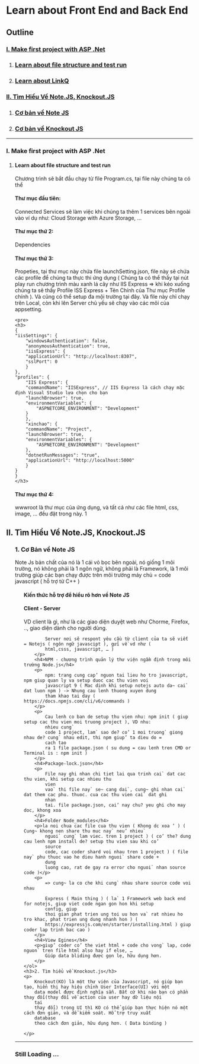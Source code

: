 <h1>Learn about Front End and Back End</h1>
<h2>Outline</h2>
<h3><a href="#Section1">I. Make first project with ASP .Net
    </a></h3>
<ol>
    <li>
        <h3><a href="#Section2">Learn about file structure and test run
            </a></h3>
    </li>
    <li>
        <h3><a href="#Section3">Learn about LinkQ
            </a></h3>
    </li>
</ol>
<h3><a href="#Section2">II. Tìm Hiểu Về Note.JS, Knockout.JS
    </a></h3>
<ol>
    <li>
        <h3><a href="#Section2">Cơ bản về Note JS</a></h3>
    </li>
    <li>
        <h3><a href="#Section3">Cơ bản về Knockout JS
            </a></h3>
    </li>
</ol>
<hr>
</hr>
<h3>I. Make first project with ASP .Net</h3>
<ol>
    <li>
        <h4>Learn about file structure and test run
    </li>
    <div id="user-content-section1" dir="auto">
        Chương trình sẽ bắt đầu chạy từ file Program.cs, tại file này chúng ta có thể
    </div>
    <h4>Thư mục đầu tiên:</h4>
    <p> Connected Services sẽ làm việc khi chúng ta thêm 1 services bên ngoài vào ví dụ như: Cloud Storage with Azure
        Storage, …
    </p>
    <h4>Thư mục thứ 2:</h4>
    <p>
        Dependencies
    </p>
    <h4>Thư mục thứ 3:</h4>
    <p>
        Propeties, tại thư mục này chứa file launchSetting.json, file này sẽ chứa các profile để chúng ta thực thi ứng
        dụng ( Chúng ta có thể thấy tại nút play run chương trình màu xanh lá cây như IIS Express => khi kéo xuống chúng
        ta sẽ thấy Profile ISS Express + Tên Chính của Thư mục Profile chính ). Và cũng có thể setup đa mội trường tại
        đây. Và file này chỉ chạy trên Local, còn khi lên Server chủ yếu sẽ chạy vào các môi của appsetting.
    </p>

    <pre>
    <h3>
    {
    "iisSettings": {
        "windowsAuthentication": false,
        "anonymousAuthentication": true,
        "iisExpress": {
        "applicationUrl": "http://localhost:8307",
        "sslPort": 0
        }
    },
    "profiles": {
        "IIS Express": {
        "commandName": "IISExpress", // IIS Express là cách chạy mặc định Visual Studio lựa chọn cho bạn
        "launchBrowser": true,
        "environmentVariables": {
            "ASPNETCORE_ENVIRONMENT": "Development"
        }
        },
        "xinchao": {
        "commandName": "Project",
        "launchBrowser": true,
        "environmentVariables": {
            "ASPNETCORE_ENVIRONMENT": "Development"
        },
        "dotnetRunMessages": "true",
        "applicationUrl": "http://localhost:5000"
        }
    }
    }
    </h3>
</pre>
    </li>
    <h4>Thư mục thứ 4:</h4>
    <p>
        wwwroot là thư mục của ứng dụng, và tất cả như các file html, css, image, … đều đặt trong này.
        1</p>
    </li>

</ol>
<h2>II. Tìm Hiểu Về Note.JS, Knockout.JS</h2>
<ol>
    <h3>1. Cơ Bản về Note JS</h3>
    Note Js bản chất của nó là 1 cái vỏ bọc bên ngoài, nó giống 1 môi trường, nó không phải là 1 ngôn ngữ, không phải là
    Framework, là 1 môi trường giúp các bạn chạy được trên môi trường máy chủ = code javascript ( hỗ trợ từ C++ )
    <ol>
        <h4>Kiến thức hỗ trợ để hiểu rõ hơn về Note JS</h4>
        <h4>Client - Server</h4>
        <p>
            VD client là gì, như là các giao diện duyệt web như Chorme, Firefox, .., giao diện dành cho người dùng.

            Server nơi sẽ respont yêu cầu từ client của ta sẽ viết = Notejs ( ngôn ngữ javascipt ), gửi về vd như (
            html,csss, javascript, … )
        </p>
        <h4>NPM - chương trình quản lý thư viện ngầm định trong môi trường Node.js</h4>
        <p>
            npm: trang cung cap’ nguon tai lieu ho tro javascript, npm giup quan ly va setup duoc cac thu vien voi
            javascript 9 ( Mac dinh khi setup notejs auto da~ cai` dat luon npm ) -> Nhung cau lenh thuong xuyen dung
            tham khao tai day ( https://docs.npmjs.com/cli/v6/commands )
        </p>
        <p>
            Cau lenh co ban de setup thu vien nhu: npm init ( giup setup cac thu vien moi truong project ), VD nhu:
            nhieu cung`
            code 1 project, lam` sao de? co’ 1 moi truong` giong nhau de? cung` nhau edit, thi npm giup’ ta dieu do =
            cach tao
            ra 1 file package.json ( su dung = cau lenh tren CMD or Terminal is : npm init )
        </p>
        <h4>Package-lock.json</h4>
        <p>
            File nay ghi nhan chi tiet lai qua trinh cai` dat cac thu vien, khi setup cac nhieu thu
            vien
            vao` thi file nay` se~ cang dai`, cung~ ghi nhan cai` dat them cac phu. thuoc. cua cac thu vien cai` dat ghi
            nhan
            tai. file package.json, cai’ nay chu? yeu ghi cho may doc, khong xoa
        </p>
        <h4>Folder Node_modules</h4>
        <p>la noi chua cac file cua thu vien ( Khong dc xoa ‘ ) ( Cung~ khong nen share thu muc nay` neu’ nhieu`
            nguoi` cung` lam viec. tren 1 project ) ( co’ the? dung cau lenh npm install de? setup thu vien sau khi co’
            source
            code, cac coder shard voi nhau tren 1 project ) ( file nay` phu thuoc vao he dieu hanh nguoi` share code +
            dung
            luong cao, rat de gay ra error cho nguoi` nhan source code )</p>
        <p>
            => cung~ la co che khi cung` nhau share source code voi nhau

            Express ( Main thing ) ( la` 1 Framework web back end for notejs, giup viet code ngan gon hon khi setup
            config, giup
            thoi gian phat trien ung toi uu hon va` rat nhieu ho tro khac, phat trien ung dung nhanh hon ) (
            https://expressjs.com/en/starter/installing.html ) giup coder lap trinh bac cao )
        </p>
        <h4>View Egines</h4>
        <p>giup’ coder co’ the viet html + code cho vong` lap, code nguon` tren file html also hay if else, …
            Giúp data bliding được gọn lẹ, hữu dụng hơn.
        </p>
    </ol>
    <h3>2. Tìm hiểu về Knockout.js</h3>
    <p>
        Knockout(KO) là một thư viện của Javascript, nó giúp bạn tạo, hiển thị hay hiệu chỉnh User Interface(UI) với một
        data model được định nghĩa sẵn. Bất cứ khi nào bạn có phần thay đổi(thay đổi về action của user hay dữ liệu nội
        tại
        thay đổi) trong UI thì KO có thể giúp bạn thực hiện nó một cách đơn giản, và dễ kiểm soát. Hỗ trợ truy xuất
        database
        theo cách đơn giản, hữu dụng hơn. ( Data binding )

    </p>
</ol>
<hr>
</hr>
<h3>Still Loading ...</h3>
